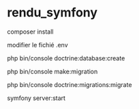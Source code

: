 # rendu_symfony

composer install

modifier le fichié .env

php bin/console doctrine:database:create

php bin/console make:migration

php bin/console doctrine:migrations:migrate 

symfony server:start